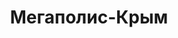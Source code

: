 --- 
title: "Мегаполис-Крым" 
 
town: "Симферополь" 
tel: ["+380 (95) 472-79-44"] 
address: "Россия, Республика Крым, г. Симферополь, ул. Толстого, д. 14, оф.4" 
mail: "" 
--- 